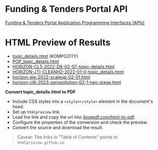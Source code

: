 # Funding & Tenders Portal API
[Funding & Tenders Portal Application Programming Interfaces (APIs)](https://ec.europa.eu/info/funding-tenders/opportunities/portal/screen/support/apis)

# HTML Preview of Results
- [topic_details.html](https://htmlpreview.github.io/?https://github.com/lustraka/Data_Analysis_Workouts/blob/main/Wrangle_Data/topic_details.html) (KOMPOZITY)
- [POP_topic_details.html](https://htmlpreview.github.io/?https://github.com/lustraka/Data_Analysis_Workouts/blob/main/Wrangle_Data/POP_topic_details.html)
- [HORIZON-CL5-2022-D6-02-07-topic-details.html](https://htmlpreview.github.io/?https://github.com/lustraka/Data_Analysis_Workouts/blob/main/Wrangle_Data/HORIZON-CL5-2022-D6-02-07-topic-details.html)
- [HORIZON-JTI-CLEANH2-2022-01-0-topic_details.html](https://htmlpreview.github.io/?https://github.com/lustraka/Data_Analysis_Workouts/blob/main/Wrangle_Data/HORIZON-JTI-CLEANH2-2022-01-0-topic_details.html)
- [horizon-eie-2022-scaleup-02-01.html](https://htmlpreview.github.io/?https://github.com/lustraka/Data_Analysis_Workouts/blob/main/Wrangle_Data/EU-FTP-Topics/html-out/horizon-eie-2022-scaleup-02-01.html)
- [horizon-cl6-2023-zeropollution-02-1-two-stage.html](https://htmlpreview.github.io/?https://github.com/lustraka/Data_Analysis_Workouts/blob/main/Wrangle_Data/EU-FTP-Topics/html-out/horizon-cl6-2023-zeropollution-02-1-two-stage.html)


**Convert topic_details.html to PDF**
- Include CSS styles into a `<style></style>` element in the document's head.
- Set up `htmlpreview` link.
- Load the link and copy the url into [ilovepdf.com/html-to-pdf](https://www.ilovepdf.com/html-to-pdf).
- Configure the properties of the conversion and check the preview.
- Convert the source and download the result.
> Caveat: The links in "Table of Contents" points to `htmlpriview.github.io`.
